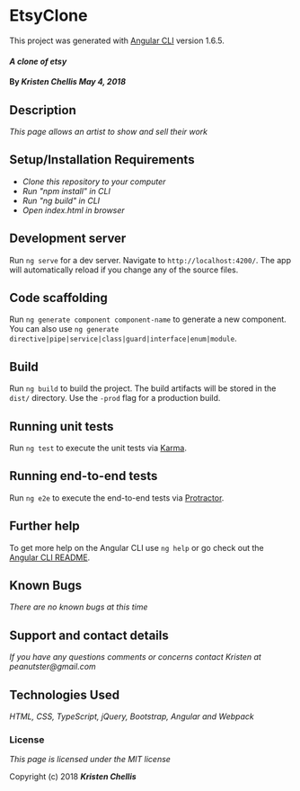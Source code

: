 # EtsyClone

This project was generated with [Angular CLI](https://github.com/angular/angular-cli) version 1.6.5.

#### _A clone of etsy_

#### By _**Kristen Chellis May 4, 2018**_

## Description

_This page allows an artist to show and sell their work_


## Setup/Installation Requirements

* _Clone this repository to your computer_
* _Run "npm install" in CLI_
* _Run "ng build" in CLI_
* _Open index.html in browser_


## Development server

Run `ng serve` for a dev server. Navigate to `http://localhost:4200/`. The app will automatically reload if you change any of the source files.

## Code scaffolding

Run `ng generate component component-name` to generate a new component. You can also use `ng generate directive|pipe|service|class|guard|interface|enum|module`.

## Build

Run `ng build` to build the project. The build artifacts will be stored in the `dist/` directory. Use the `-prod` flag for a production build.

## Running unit tests

Run `ng test` to execute the unit tests via [Karma](https://karma-runner.github.io).

## Running end-to-end tests

Run `ng e2e` to execute the end-to-end tests via [Protractor](http://www.protractortest.org/).

## Further help

To get more help on the Angular CLI use `ng help` or go check out the [Angular CLI README](https://github.com/angular/angular-cli/blob/master/README.md).

## Known Bugs

_There are no known bugs at this time_

## Support and contact details

_If you have any questions comments or concerns contact Kristen at peanutster@gmail.com_

## Technologies Used

_HTML, CSS, TypeScript, jQuery, Bootstrap, Angular and Webpack_

### License

*This page is licensed under the MIT license*

Copyright (c) 2018 **_Kristen Chellis_**
